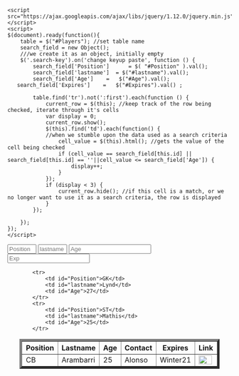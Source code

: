 


<html lang="en">
<head>
  <meta charset="UTF-8">
  <meta http-equiv="X-UA-Compatible" content="IE=edge">
  <meta name="viewport" content="width=device-width">
  <title>Document</title>
  <style>
    .light {

        background-color: turquoise;
    }
    .dark {

background-color: rgb(224, 69, 64);
}
    .centre{
        display: flex;
        justify-content: center;
    }


    
</style>
  
    <script src="https://ajax.googleapis.com/ajax/libs/jquery/1.12.0/jquery.min.js"></script>
    <script>
    $(document).ready(function(){
        table = $("#Players"); //set table name
        search_field = new Object();
        ///we create it as an object, initially empty
        $('.search-key').on('change keyup paste', function () {
            search_field['Position']      = $( "#Position" ).val();
            search_field['lastname']  = $("#lastname").val();
            search_field['Age']    =   $("#Age").val(); 
       search_field['Expires']    =   $("#Expires").val() ;

            table.find('tr').not(':first').each(function () {
                current_row = $(this); //keep track of the row being checked, iterate through it's cells
                var display = 0;
                current_row.show();
                $(this).find('td').each(function() {
                //when we stumble upon the data used as a search criteria
                    cell_value = $(this).html(); //gets the value of the cell being checked
                    if (cell_value == search_field[this.id] || search_field[this.id] == ''||cell_value <= search_field['Age']) {
                        display++;    
                    }
                });
                if (display < 3) {
                    current_row.hide(); //if this cell is a match, or we no longer want to use it as a search criteria, the row is displayed
                }
            });

        });   
    });
    </script>
</head>
<body class="light">
  <div class="centre">
  <div style="overflow-x:auto;">
    <input type="text" id="Position" class="search-key" placeholder="Position" size="5">
    <input type="text" id="lastname" class="search-key" placeholder="lastname" size="5">
    <input type="number" id="Age" class="search-key" placeholder="Age" size="5">
    <input type="text" id="Expires" class="search-key" placeholder="Exp">
  </div>
  </div>
    <div class="centre">
    <p></p>
      <div style="overflow-x:auto;">
    <table border="5"
    cellspacing="10"
     id="Players">
        <tr>
            <th class="dark">Position </th>
            <th> Lastname </th> 
            <th> Age</th>
            <th> Contact </th>
            <th> Expires </th>
            <th> Link </th>
        </tr>
        <tr>
            <td id="Position">CB</td>
            <td id="lastname">Arambarri</td> 
            <td id="Age">25</td>
            <td id="Contact">Alonso</td>
             <td id="Expires">Winter21</td>
            <td> <a href="Arambarri.html"> <img src="pls.jpg" height="20" width="30"/> </td>
        </tr>

        <tr>
            <td id="Position">GK</td>
            <td id="lastname">Lynd</td> 
            <td id="Age">27</td>
        </tr>
        <tr>
            <td id="Position">ST</td>
            <td id="lastname">Mathis</td> 
            <td id="Age">25</td>
        </tr>
    
